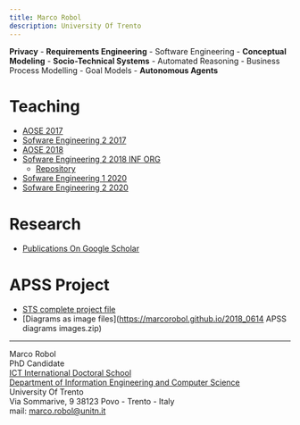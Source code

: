 ```yaml
---
title: Marco Robol 
description: University Of Trento
---
```


__Privacy__ - __Requirements Engineering__ - Software Engineering - __Conceptual Modeling__ - __Socio-Technical Systems__ - Automated Reasoning - Business Process Modelling - Goal Models - __Autonomous Agents__

# Teaching

- [AOSE 2017](https://github.com/marcorobol/2017-AoseLab-VRep)
- [Sofware Engineering 2 2017](https://sites.google.com/a/unitn.it/software-engineering-ii---designing-applications-that-matter/home)
- [AOSE 2018](https://github.com/marcorobol/AoseDevKit2018-MultiAgentSystem)
- [Sofware Engineering 2 2018 INF ORG](https://sites.google.com/unitn.it/seii-inf-org-unitn/home?authuser=1)
  - [Repository](https://github.com/marcorobol/2018-Trento-SEII-INFORG)
- [Sofware Engineering 1 2020](https://didatticaonline.unitn.it/dol/course/view.php?id=24400)
- [Sofware Engineering 2 2020](https://didatticaonline.unitn.it/dol/course/view.php?id=26857)

# Research

- [Publications On Google Scholar](https://scholar.google.com/citations?hl=it&user=tjC052EAAAAJ&view_op=list_works&authuser=1&gmla=AJsN-F73127_EEiomB86q_n15QmdQF0hqon2Fk6P1Ibg_sihcBA_bTfbKsbxr9IVItht2IAmKi5mpILcQe8K9W2neQimi8-wmSM9WvfgNwE7g-FBDrFmsmI)

# APSS Project

- [STS complete project file](https://marcorobol.github.io/2018_0525_APSSv2Story1v3IMAGES.exp)
- [Diagrams as image files](https://marcorobol.github.io/2018_0614 APSS diagrams images.zip)

---
Marco Robol  
PhD Candidate  
[ICT International Doctoral School](http://ict.unitn.it/)  
[Department of Information Engineering and Computer Science](http://www.disi.unitn.it/)  
University Of Trento  
Via Sommarive, 9 38123 Povo - Trento - Italy  
mail: [marco.robol@unitn.it](marco.robol@unitn.it)  
